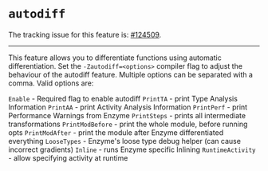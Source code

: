 # `autodiff`

The tracking issue for this feature is: [#124509](https://github.com/rust-lang/rust/issues/124509).

------------------------

This feature allows you to differentiate functions using automatic differentiation.
Set the `-Zautodiff=<options>` compiler flag to adjust the behaviour of the autodiff feature.
Multiple options can be separated with a comma. Valid options are:

`Enable` - Required flag to enable autodiff
`PrintTA` - print Type Analysis Information
`PrintAA` - print Activity Analysis Information
`PrintPerf` - print Performance Warnings from Enzyme
`PrintSteps` - prints all intermediate transformations
`PrintModBefore` - print the whole module, before running opts
`PrintModAfter` - print the module after Enzyme differentiated everything
`LooseTypes` - Enzyme's loose type debug helper (can cause incorrect gradients)
`Inline` - runs Enzyme specific Inlining
`RuntimeActivity` - allow specifying activity at runtime
